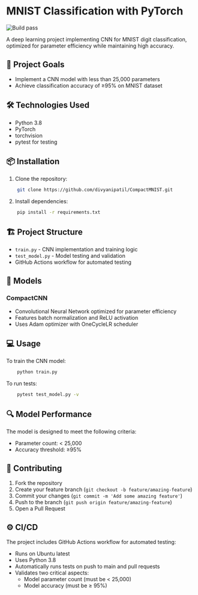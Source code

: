 # MNIST Classification with PyTorch
![Build pass](https://github.com/divyanipatil/CompactMNIST/actions/workflows/model_test.yml/badge.svg)

A deep learning project implementing CNN for MNIST digit classification, optimized for parameter efficiency while maintaining high accuracy.

## 🎯 Project Goals

- Implement a CNN model with less than 25,000 parameters
- Achieve classification accuracy of ≥95% on MNIST dataset

## 🛠️ Technologies Used

- Python 3.8
- PyTorch
- torchvision
- pytest for testing

## 📦 Installation

1. Clone the repository:
```bash
    git clone https://github.com/divyanipatil/CompactMNIST.git
```

2. Install dependencies:
```bash
    pip install -r requirements.txt
```
## 🏗️ Project Structure

- `train.py` - CNN implementation and training logic
- `test_model.py` - Model testing and validation
- GitHub Actions workflow for automated testing

## 🚀 Models

### CompactCNN
- Convolutional Neural Network optimized for parameter efficiency
- Features batch normalization and ReLU activation
- Uses Adam optimizer with OneCycleLR scheduler

## 💻 Usage

To train the CNN model:
```bash
    python train.py
```

To run tests:
```bash
    pytest test_model.py -v
```

## 🔍 Model Performance

The model is designed to meet the following criteria:
- Parameter count: < 25,000
- Accuracy threshold: ≥95%

## 🤝 Contributing

1. Fork the repository
2. Create your feature branch (`git checkout -b feature/amazing-feature`)
3. Commit your changes (`git commit -m 'Add some amazing feature'`)
4. Push to the branch (`git push origin feature/amazing-feature`)
5. Open a Pull Request

## ⚙️ CI/CD

The project includes GitHub Actions workflow for automated testing:
- Runs on Ubuntu latest
- Uses Python 3.8
- Automatically runs tests on push to main and pull requests
- Validates two critical aspects:
     - Model parameter count (must be < 25,000)
     - Model accuracy (must be ≥ 95%)